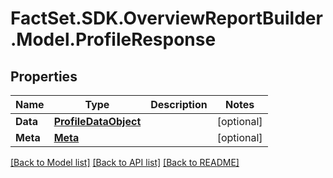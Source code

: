 # FactSet.SDK.OverviewReportBuilder.Model.ProfileResponse

## Properties

Name | Type | Description | Notes
------------ | ------------- | ------------- | -------------
**Data** | [**ProfileDataObject**](ProfileDataObject.md) |  | [optional] 
**Meta** | [**Meta**](Meta.md) |  | [optional] 

[[Back to Model list]](../README.md#documentation-for-models) [[Back to API list]](../README.md#documentation-for-api-endpoints) [[Back to README]](../README.md)

